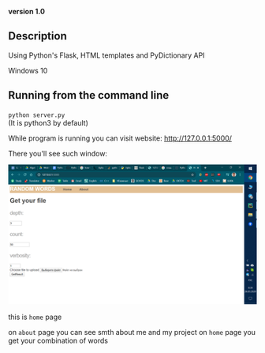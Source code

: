 **version 1.0**

## Description

Using Python's Flask, HTML templates and PyDictionary API 

Windows 10

## Running from the command line

`python server.py`  
(It is python3 by default)

While program is running you can visit website:
http://127.0.0.1:5000/

There you'll see such window:

![](Pictures/Screenshot.png)

this is `home` page

on `about` page you can see smth about me and my project
on `home` page you get your combination of words


